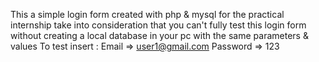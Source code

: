 This a simple login form created with php & mysql for the practical internship
take into consideration that you can't fully test this login form without creating a local database in your pc with the same
parameters & values
To test insert : 
Email => user1@gmail.com
Password => 123
